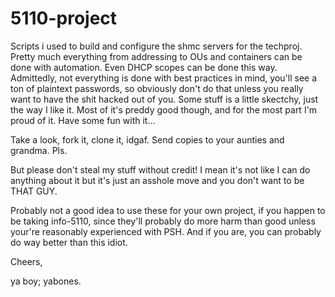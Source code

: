 # 5110-project

Scripts i used to build and configure the shmc servers for the techproj.  Pretty much everything from addressing to OUs and containers can be done with automation. Even DHCP scopes can be done this way. Admittedly, not everything is done with best practices in mind, you'll see a ton of plaintext passwords, so obviously don't do that unless you really want to have the shit hacked out of you. Some stuff is a little skectchy, just the way I like it. Most of it's preddy good though, and for the most part I'm proud of it. Have some fun with it...

Take a look, fork it, clone it, idgaf. Send copies to your aunties and grandma. Pls. 

But please don't steal my stuff without credit! I mean it's not like I can do anything about it but it's just an asshole move and you don't want to be THAT GUY. 

Probably not a good idea to use these for your own project, if you happen to be taking info-5110, since they'll probably do more harm than good unless your're reasonably experienced with PSH. And if you are, you can probably do way better than this idiot. 

Cheers,

ya boy; yabones.
